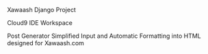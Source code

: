 Xawaash Django Project

Cloud9 IDE Workspace

Post Generator
	Simplified Input and Automatic Formatting into HTML designed for Xawaash.com
